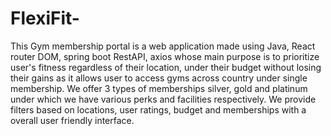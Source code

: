 # FlexiFit-

This Gym membership portal is a web application made using Java, React router DOM, spring boot RestAPI, axios whose main purpose is to prioritize user's fitness regardless of their location, under their budget without losing their gains as it allows user to access gyms across country under single membership. We offer 3 types of memberships silver, gold and platinum under which we have various perks and facilities respectively. We provide filters based on locations, user ratings, budget and memberships with a overall user friendly interface.

